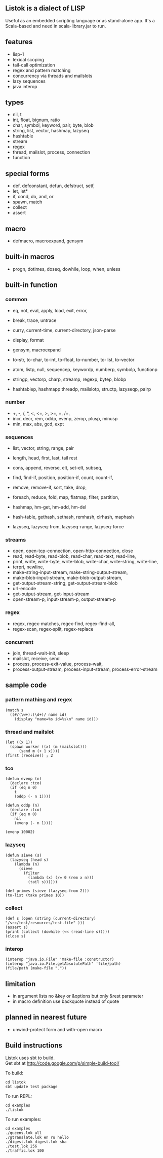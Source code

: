 ## Listok is a dialect of LISP 
Useful as an embedded scripting language or as stand-alone app.
It's a Scala-based and need in scala-library.jar to run.


## features

- lisp-1 
- lexical scoping 
- tail-call optimization
- regex and pattern matching
- concurrency via threads and mailslots
- lazy sequences
- java interop

## types

- nil, t
- int, float, bignum, ratio
- char, symbol, keyword, pair, byte, blob
- string, list, vector, hashmap, lazyseq	
- hashtable
- stream 
- regex
- thread, mailslot, process, connection
- function
	

## special forms

- def, defconstant, defun, defstruct, setf,
- let, let*
- if, cond, do, and, or
- spawn, match
- collect
- assert


## macro
	
- defmacro, macroexpand, gensym	
	
		
## built-in macros
	
- progn, dotimes, doseq, dowhile, loop, when, unless
	
 
## built-in function
 
### common
 
- eq, not, eval, apply, load, exit, error, 
- break, trace, untrace
- curry, current-time, current-directory, json-parse
- display, format 

- gensym, macroexpand

- to-str, to-char, to-int, to-float, to-number, to-list, to-vector

- atom, listp, null, sequencep, keywordp, numberp, symbolp, functionp
- stringp, vectorp, charp, streamp, regexp, bytep, blobp
- hashtablep, hashmapp threadp, mailslotp, structp, lazyseqp, pairp
 
### number
	
- \+, \-, \/, \*, <, <=, >, >=, =, \/=, 
- incr, decr, rem, oddp, evenp, zerop, plusp, minusp
- min, max, abs, gcd, expt
 
### sequences

- list, vector, string, range, pair		
- length, head, first, last, tail rest
- cons, append, reverse, elt, set-elt, subseq,
-	find, find-if, position, position-if, count, count-if,
- remove, remove-if, sort, take, drop, 
-	foreach, reduce, fold, map, flatmap, filter, partition,
    
- hashmap, hm-get, hm-add, hm-del
- hash-table, gethash, sethash, remhash, clrhash, maphash

- lazyseq, lazyseq-from, lazyseq-range, lazyseq-force
 
### streams

- open, open-tcp-connection, open-http-connection, close
- read, read-byte, read-blob, read-char, read-text, read-line,
- print, write, write-byte, write-blob, write-char, write-string, write-line,
- terpri, newline,
- make-string-input-stream, make-string-output-stream,
- make-blob-input-stream, make-blob-output-stream,
- get-output-stream-string, get-output-stream-blob
- url-encode
- get-output-stream, get-input-stream
- open-stream-p, input-stream-p, output-stream-p
   
### regex

- regex, regex-matches, regex-find, regex-find-all,
- regex-scan, regex-split, regex-replace
  
  
### concurrent

- join, thread-wait-init, sleep 
- mailslot, receive, send
- process, process-exit-value, process-wait,
- process-output-stream, process-input-stream, process-error-stream

## sample code

###  pattern mathing and regex

    (match s
      ((#/(\w+):(\d+)/ name id) 
        (display "name=%s id=%s\n" name id)))


### thread and mailslot

    (let ((x 1))
      (spawn worker ((x) (m (mailslot)))
          (send m (+ 1 x))))
    (first (receive)) ; 2


### tco  

    (defun evenp (n)
      (declare :tco)
      (if (eq n 0)
        t
        (oddp (- n 1))))

    (defun oddp (n)
      (declare :tco)
      (if (eq n 0)
        nil
        (evenp (- n 1))))

    (evenp 10002)


### lazyseq

    (defun sieve (s)
      (lazyseq (head s)
        (lambda (n)
          (sieve
            (filter
              (lambda (x) (/= 0 (rem x n)))
              (tail s))))))

    (def primes (sieve (lazyseq-from 2)))  
    (to-list (take primes 10))


### collect

    (def s (open (string (current-directory) "/src/test/resources/test.file" )))
    (assert s)
    (print (collect (dowhile (<< (read-line s)))))
    (close s)

### interop

    (interop "java.io.File" 'make-file :constructor)
    (interop "java.io.File.getAbsolutePath" 'file/path)
    (file/path (make-file "."))


## limitation

- in argument lists no &key or &options but only &rest parameter
- in macro definition use backquote instead of quote


## planned in nearest future

- unwind-protect form and with-open macro


## Build instructions

Listok uses sbt to build.  
Get sbt at http://code.google.com/p/simple-build-tool/

To build:
   
	cd listok
	sbt update test package
    
To run REPL:
    
	cd examples
	./listok
    
To run examples:
		
	cd examples
	./queens.lok all
	./gtranslate.lok en ru hello
	./digest.lok digest.lok sha
	./test.lok 256
	./traffic.lok 100

